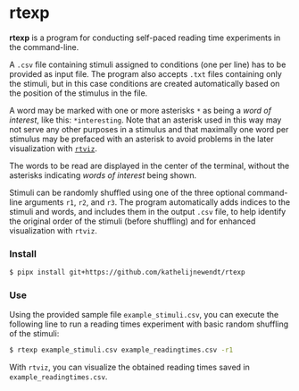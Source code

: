 # rtexp

**rtexp** is a program for conducting self-paced reading time experiments in the command-line.

A `.csv` file containing stimuli assigned to conditions (one per line) has to be provided as input file. The program also accepts `.txt` files containing only the stimuli, but in this case conditions are created automatically based on the position of the stimulus in the file.

A word may be marked with one or more asterisks `*` as being a *word of interest*, like this: `*interesting`. Note that an asterisk used in this way may not serve any other purposes in a stimulus and that maximally one word per stimulus may be prefaced with an asterisk to avoid problems in the later visualization with [`rtviz`](https://github.com/kathelijnewendt/rtviz).

The words to be read are displayed in the center of the terminal, without the asterisks indicating *words of interest* being shown.

Stimuli can be randomly shuffled using one of the three optional command-line arguments `r1`, `r2`, and `r3`.
The program automatically adds indices to the stimuli and words, and includes them in the output `.csv` file, to help identify the original order of the stimuli (before shuffling) and for enhanced visualization with `rtviz`.

### Install

```bash
$ pipx install git+https://github.com/kathelijnewendt/rtexp
```

### Use

Using the provided sample file `example_stimuli.csv`, you can execute the following line to run a reading times experiment with basic random shuffling of the stimuli:
```bash
$ rtexp example_stimuli.csv example_readingtimes.csv -r1
```
With `rtviz`, you can visualize the obtained reading times saved in `example_readingtimes.csv`.
